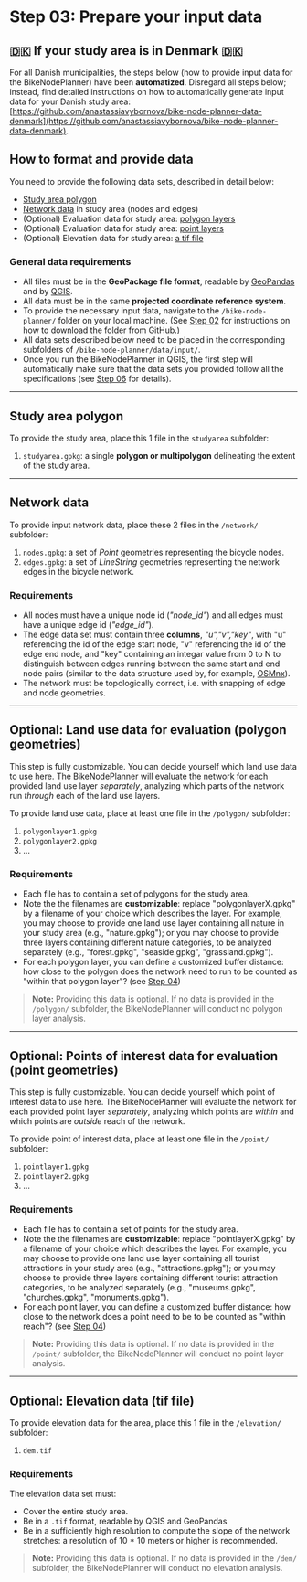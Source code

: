 # Step 03: Prepare your input data 

## 🇩🇰 If your study area is in Denmark 🇩🇰

For all Danish municipalities, the steps below (how to provide input data for the BikeNodePlanner) have been **automatized**. Disregard all steps below; instead, find detailed instructions on how to automatically generate input data for your Danish study area: [https://github.com/anastassiavybornova/bike-node-planner-data-denmark](https://github.com/anastassiavybornova/bike-node-planner-data-denmark).

## How to format and provide data

You need to provide the following data sets, described in detail below:

* [Study area polygon](/docs/step03_prepare_data.md#study-area-polygon)
* [Network data](/docs/step03_prepare_data.md#network-data) in study area (nodes and edges)
* (Optional) Evaluation data for study area: [polygon layers](/docs/step03_prepare_data.md#optional-land-use-data-for-evaluation-polygon-geometries)
* (Optional) Evaluation data for study area: [point layers](/docs/step03_prepare_data.md#optional-points-of-interest-data-for-evaluation-point-geometries)
* (Optional) Elevation data for study area: [a tif file](/docs/step03_prepare_data.md#optional-elevation-data-tif-file)

### General data requirements

* All files must be in the **GeoPackage file format**, readable by [GeoPandas](https://geopandas.org/en/stable/docs/user_guide/io.html) and by [QGIS](https://docs.qgis.org/3.34/en/docs/user_manual/managing_data_source/opening_data.html).
* All data must be in the same **projected coordinate reference system**.
* To provide the necessary input data, navigate to the `/bike-node-planner/` folder on your local machine. (See [Step 02](/README.md#step-2-software-installations) for instructions on how to download the folder from GitHub.)
* All data sets described below need to be placed in the corresponding subfolders of `/bike-node-planner/data/input/`.
* Once you run the BikeNodePlanner in QGIS, the first step will automatically make sure that the data sets you provided follow all the specifications (see [Step 06](/docs/step06_run_evaluation.md) for details).

***

## Study area polygon

To provide the study area, place this 1 file in the `studyarea` subfolder:

1. `studyarea.gpkg`: a single **polygon or multipolygon** delineating the extent of the study area.  

***

## Network data

To provide input network data, place these 2 files in the `/network/` subfolder:

1. `nodes.gpkg`: a set of *Point* geometries representing the bicycle nodes.
2. `edges.gpkg`: a set of *LineString* geometries representing the network edges in the bicycle network.

### Requirements

* All nodes must have a unique node id (*"node_id"*) and all edges must have a unique edge id (*"edge_id"*).
* The edge data set must contain three **columns**, *"u","v","key"*, with "u" referencing the id of the edge start node, "v" referencing the id of the edge end node, and "key" containing an integar value from 0 to N to distinguish between edges running between the same start and end node pairs (similar to the data structure used by, for example, [OSMnx](https://osmnx.readthedocs.io/en/stable/user-reference.html#osmnx.utils_graph.graph_from_gdfs)).
* The network must be topologically correct, i.e. with snapping of edge and node geometries.

***

## Optional: Land use data for evaluation (polygon geometries)

This step is fully customizable. You can decide yourself which land use data to use here. The BikeNodePlanner will evaluate the network for each provided land use layer _separately_, analyzing which parts of the network run _through_ each of the land use layers.

To provide land use data, place at least one file in the `/polygon/` subfolder:

1. `polygonlayer1.gpkg`
2. `polygonlayer2.gpkg`
3. ...

### Requirements

* Each file has to contain a set of polygons for the study area.
* Note the the filenames are **customizable**: replace "polygonlayerX.gpkg" by a filename of your choice which describes the layer. For example, you may choose to provide one land use layer containing all nature in your study area (e.g., "nature.gpkg"); or you may choose to provide three layers containing different nature categories, to be analyzed separately (e.g., "forest.gpkg", "seaside.gpkg", "grassland.gpkg"). 
* For each polygon layer, you can define a customized buffer distance: how close to the polygon does the network need to run to be counted as "within that polygon layer"? (see [Step 04](/docs/step04_customize_settings.md))

> **Note:** Providing this data is optional. If no data is provided in the `/polygon/` subfolder, the BikeNodePlanner will conduct no polygon layer analysis.

***

## Optional: Points of interest data for evaluation (point geometries)

This step is fully customizable. You can decide yourself which point of interest data to use here. The BikeNodePlanner will evaluate the network for each provided point layer _separately_, analyzing which points are _within_ and which points are _outside_ reach of the network.

To provide point of interest data, place at least one file in the `/point/` subfolder:

1. `pointlayer1.gpkg`
2. `pointlayer2.gpkg`
3. ...

### Requirements

* Each file has to contain a set of points for the study area.
* Note the the filenames are **customizable**: replace "pointlayerX.gpkg" by a filename of your choice which describes the layer. For example, you may choose to provide one land use layer containing all tourist attractions in your study area (e.g., "attractions.gpkg"); or you may choose to provide three layers containing different tourist attraction categories, to be analyzed separately (e.g., "museums.gpkg", "churches.gpkg", "monuments.gpkg"). 
* For each point layer, you can define a customized buffer distance: how close to the network does a point need to be to be counted as "within reach"? (see [Step 04](/docs/step04_customize_settings.md))

> **Note:** Providing this data is optional. If no data is provided in the `/point/` subfolder, the BikeNodePlanner will conduct no point layer analysis.

***

## Optional: Elevation data (tif file)

To provide elevation data for the area, place this 1 file in the `/elevation/` subfolder:

1. `dem.tif`

### Requirements 

The elevation data set must:

* Cover the entire study area.
* Be in a `.tif` format, readable by QGIS and GeoPandas
* Be in a sufficiently high resolution to compute the slope of the network stretches: a resolution of 10 * 10 meters or higher is recommended.

> **Note:** Providing this data is optional. If no data is provided in the `/dem/` subfolder, the BikeNodePlanner will conduct no elevation analysis.